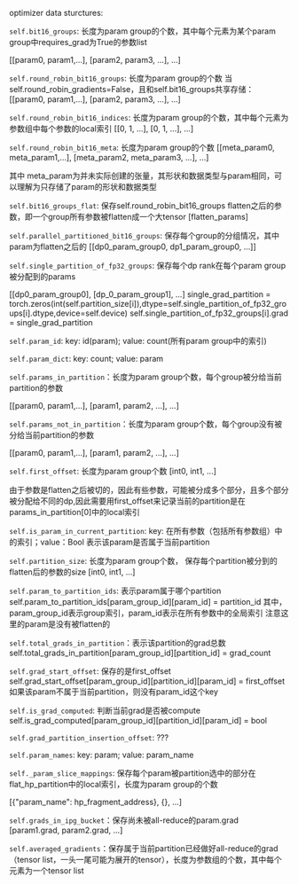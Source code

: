 optimizer data sturctures:

``self.bit16_groups``: 长度为param group的个数，其中每个元素为某个param group中requires_grad为True的参数list

[[param0, param1,...], [param2, param3, ...], ...]

``self.round_robin_bit16_groups``: 长度为param group的个数
当self.round_robin_gradients=False，且和self.bit16_groups共享存储：
[[param0, param1,...], [param2, param3, ...], ...]

``self.round_robin_bit16_indices``: 长度为param group的个数，其中每个元素为参数组中每个参数的local索引
[[0, 1, ...], [0, 1, ...], ...]

``self.round_robin_bit16_meta``: 长度为param group的个数
[[meta_param0, meta_param1,...], [meta_param2, meta_param3, ...], ...]

其中 meta_param为并未实际创建的张量，其形状和数据类型与param相同，可以理解为只存储了param的形状和数据类型

``self.bit16_groups_flat``: 保存self.round_robin_bit16_groups flatten之后的参数，即一个group所有参数被flatten成一个大tensor
[flatten_params]

``self.parallel_partitioned_bit16_groups``: 保存每个group的分组情况，其中param为flatten之后的
[[dp0_param_group0, dp1_param_group0, ...]]

``self.single_partition_of_fp32_groups``: 保存每个dp rank在每个param group被分配到的params

[[dp0_param_group0], [dp_0_param_group1], ...]
single_grad_partition = torch.zeros(int(self.partition_size[i]),dtype=self.single_partition_of_fp32_groups[i].dtype,device=self.device)
self.single_partition_of_fp32_groups[i].grad = single_grad_partition

``self.param_id``: key: id(param); value: count(所有param group中的索引)

``self.param_dict``: key: count; value: param

``self.params_in_partition``：长度为param group个数，每个group被分给当前partition的参数

[[param0, param1,...], [param1, param2, ...], ...]

``self.params_not_in_partition``：长度为param group个数，每个group没有被分给当前partition的参数

[[param0, param1,...], [param1, param2, ...], ...]

``self.first_offset``: 长度为param group个数
[int0, int1, ...]

由于参数是flatten之后被切的，因此有些参数，可能被分成多个部分，且多个部分被分配给不同的dp,因此需要用first_offset来记录当前的partition是在params_in_partition[0]中的local索引

``self.is_param_in_current_partition``: key: 在所有参数（包括所有参数组）中的索引；value：Bool 表示该param是否属于当前partition

``self.partition_size``: 长度为param group个数， 保存每个partition被分到的flatten后的参数的size
[int0, int1, ...]

``self.param_to_partition_ids``: 表示param属于哪个partition
self.param_to_partition_ids[param_group_id][param_id] = partition_id
其中，param_group_id表示group索引，param_id表示在所有参数中的全局索引
注意这里的param是没有被flatten的

``self.total_grads_in_partition``：表示该partition的grad总数
self.total_grads_in_partition[param_group_id][partition_id] = grad_count

``self.grad_start_offset``: 保存的是first_offset
self.grad_start_offset[param_group_id][partition_id][param_id] = first_offset
如果该param不属于当前partition，则没有param_id这个key

``self.is_grad_computed``: 判断当前grad是否被compute
self.is_grad_computed[param_group_id][partition_id][param_id] = bool

``self.grad_partition_insertion_offset``: ???

``self.param_names``: key: param; value: param_name

``self._param_slice_mappings``: 保存每个param被partition选中的部分在flat_hp_partition中的local索引，长度为param group的个数

[{"param_name": hp_fragment_address}, {}, ...]


``self.grads_in_ipg_bucket``：保存尚未被all-reduce的param.grad
[param1.grad, param2.grad, ...]

``self.averaged_gradients``：保存属于当前partition已经做好all-reduce的grad（tensor list，一头一尾可能为展开的tensor），长度为参数组的个数，其中每个元素为一个tensor list

